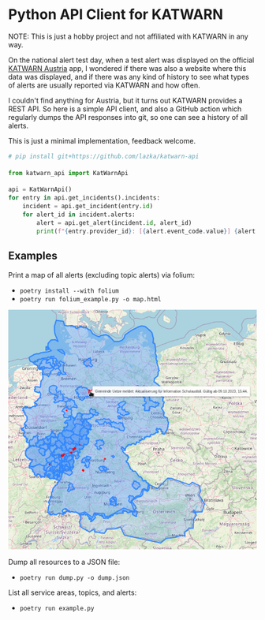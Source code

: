 # Python API Client for KATWARN

NOTE: This is just a hobby project and not affiliated with KATWARN in any way.

On the national alert test day, when a test alert was displayed on the official
[KATWARN Austria](https://www.bmi.gv.at/204/katwarn/start.aspx) app, I wondered
if there was also a website where this data was displayed, and if there was any
kind of history to see what types of alerts are usually reported via KATWARN and
how often.

I couldn't find anything for Austria, but it turns out KATWARN provides a REST
API. So here is a simple API client, and also a GitHub action which regularly
dumps the API responses into git, so one can see a history of all alerts.

This is just a minimal implementation, feedback welcome.

```python
# pip install git+https://github.com/lazka/katwarn-api

from katwarn_api import KatWarnApi

api = KatWarnApi()
for entry in api.get_incidents().incidents:
    incident = api.get_incident(entry.id)
    for alert_id in incident.alerts:
        alert = api.get_alert(incident.id, alert_id)
        print(f"{entry.provider_id}: [{alert.event_code.value}] {alert.headline}")
```

## Examples

Print a map of all alerts (excluding topic alerts) via folium:

* `poetry install --with folium`
* `poetry run folium_example.py -o map.html`

![folium_example.jpg](./folium_example.jpg)

Dump all resources to a JSON file:

* `poetry run dump.py -o dump.json`

List all service areas, topics, and alerts:

* `poetry run example.py`
